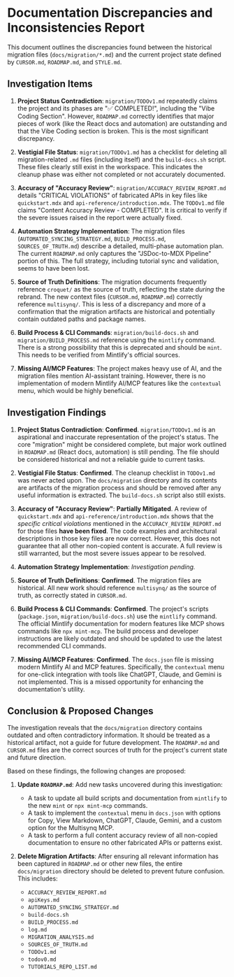 # Documentation Discrepancies and Inconsistencies Report

This document outlines the discrepancies found between the historical migration files (`docs/migration/*.md`) and the current project state defined by `CURSOR.md`, `ROADMAP.md`, and `STYLE.md`.

## Investigation Items

1.  **Project Status Contradiction**: `migration/TODOv1.md` repeatedly claims the project and its phases are "✅ COMPLETED!", including the "Vibe Coding Section". However, `ROADMAP.md` correctly identifies that major pieces of work (like the React docs and automation) are outstanding and that the Vibe Coding section is broken. This is the most significant discrepancy.

2.  **Vestigial File Status**: `migration/TODOv1.md` has a checklist for deleting all migration-related `.md` files (including itself) and the `build-docs.sh` script. These files clearly still exist in the workspace. This indicates the cleanup phase was either not completed or not accurately documented.

3.  **Accuracy of "Accuracy Review"**: `migration/ACCURACY_REVIEW_REPORT.md` details "CRITICAL VIOLATIONS" of fabricated APIs in key files like `quickstart.mdx` and `api-reference/introduction.mdx`. The `TODOv1.md` file claims "Content Accuracy Review - COMPLETED". It is critical to verify if the severe issues raised in the report were actually fixed.

4.  **Automation Strategy Implementation**: The migration files (`AUTOMATED_SYNCING_STRATEGY.md`, `BUILD_PROCESS.md`, `SOURCES_OF_TRUTH.md`) describe a detailed, multi-phase automation plan. The current `ROADMAP.md` only captures the "JSDoc-to-MDX Pipeline" portion of this. The full strategy, including tutorial sync and validation, seems to have been lost.

5.  **Source of Truth Definitions**: The migration documents frequently reference `croquet/` as the source of truth, reflecting the state *during* the rebrand. The new context files (`CURSOR.md`, `ROADMAP.md`) correctly reference `multisynq/`. This is less of a discrepancy and more of a confirmation that the migration artifacts are historical and potentially contain outdated paths and package names.

6.  **Build Process & CLI Commands**: `migration/build-docs.sh` and `migration/BUILD_PROCESS.md` reference using the `mintlify` command. There is a strong possibility that this is deprecated and should be `mint`. This needs to be verified from Mintlify's official sources.

7.  **Missing AI/MCP Features**: The project makes heavy use of AI, and the migration files mention AI-assistant training. However, there is no implementation of modern Mintlify AI/MCP features like the `contextual` menu, which would be highly beneficial.

## Investigation Findings

1.  **Project Status Contradiction**: **Confirmed**. `migration/TODOv1.md` is an aspirational and inaccurate representation of the project's status. The core "migration" might be considered complete, but major work outlined in `ROADMAP.md` (React docs, automation) is still pending. The file should be considered historical and not a reliable guide to current tasks.

2.  **Vestigial File Status**: **Confirmed**. The cleanup checklist in `TODOv1.md` was never acted upon. The `docs/migration` directory and its contents are artifacts of the migration process and should be removed after any useful information is extracted. The `build-docs.sh` script also still exists.

3.  **Accuracy of "Accuracy Review"**: **Partially Mitigated**. A review of `quickstart.mdx` and `api-reference/introduction.mdx` shows that the *specific critical violations* mentioned in the `ACCURACY_REVIEW_REPORT.md` for those files **have been fixed**. The code examples and architectural descriptions in those key files are now correct. However, this does not guarantee that all other non-copied content is accurate. A full review is still warranted, but the most severe issues appear to be resolved.

4.  **Automation Strategy Implementation**: *Investigation pending.*

5.  **Source of Truth Definitions**: **Confirmed**. The migration files are historical. All new work should reference `multisynq/` as the source of truth, as correctly stated in `CURSOR.md`.

6.  **Build Process & CLI Commands**: **Confirmed**. The project's scripts (`package.json`, `migration/build-docs.sh`) use the `mintlify` command. The official Mintlify documentation for modern features like MCP shows commands like `npx mint-mcp`. The build process and developer instructions are likely outdated and should be updated to use the latest recommended CLI commands.

7.  **Missing AI/MCP Features**: **Confirmed**. The `docs.json` file is missing modern Mintlify AI and MCP features. Specifically, the `contextual` menu for one-click integration with tools like ChatGPT, Claude, and Gemini is not implemented. This is a missed opportunity for enhancing the documentation's utility.

## Conclusion & Proposed Changes

The investigation reveals that the `docs/migration` directory contains outdated and often contradictory information. It should be treated as a historical artifact, not a guide for future development. The `ROADMAP.md` and `CURSOR.md` files are the correct sources of truth for the project's current state and future direction.

Based on these findings, the following changes are proposed:

1.  **Update `ROADMAP.md`**: Add new tasks uncovered during this investigation:
    *   A task to update all build scripts and documentation from `mintlify` to the new `mint` or `npx mint-mcp` commands.
    *   A task to implement the `contextual` menu in `docs.json` with options for Copy, View Markdown, ChatGPT, Claude, Gemini, and a custom option for the Multisynq MCP.
    *   A task to perform a full content accuracy review of all non-copied documentation to ensure no other fabricated APIs or patterns exist.

2.  **Delete Migration Artifacts**: After ensuring all relevant information has been captured in `ROADMAP.md` or other new files, the entire `docs/migration` directory should be deleted to prevent future confusion. This includes:
    *   `ACCURACY_REVIEW_REPORT.md`
    *   `apiKeys.md`
    *   `AUTOMATED_SYNCING_STRATEGY.md`
    *   `build-docs.sh`
    *   `BUILD_PROCESS.md`
    *   `log.md`
    *   `MIGRATION_ANALYSIS.md`
    *   `SOURCES_OF_TRUTH.md`
    *   `TODOv1.md`
    *   `todov0.md`
    *   `TUTORIALS_REPO_LIST.md` 